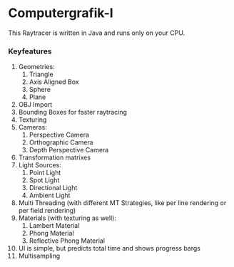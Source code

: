 # Computergrafik-I
This Raytracer is written in Java and runs only on your CPU.

### Keyfeatures
1. Geometries:
    1. Triangle
    2. Axis Aligned Box
    3. Sphere
    4. Plane
2. OBJ Import
3. Bounding Boxes for faster raytracing
4. Texturing
5. Cameras:
    1. Perspective Camera
    2. Orthographic Camera
    3. Depth Perspective Camera
6. Transformation matrixes
7. Light Sources:
    1. Point Light
    2. Spot Light
    3. Directional Light
    4. Ambient Light
8. Multi Threading (with different MT Strategies, like per line rendering or per field rendering)
9. Materials (with texturing as well):
    1. Lambert Material 
    2. Phong Material
    3. Reflective Phong Material
10. UI is simple, but predicts total time and shows progress bargs
11. Multisampling
